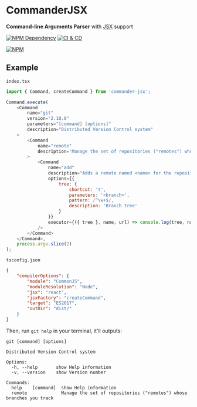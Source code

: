 # CommanderJSX

**Command-line Arguments Parser** with [JSX][1] support

[![NPM Dependency](https://img.shields.io/librariesio/github/TechQuery/CommanderJSX.svg)][2]
[![CI & CD](https://github.com/TechQuery/CommanderJSX/actions/workflows/main.yml/badge.svg)][3]

[![NPM](https://nodei.co/npm/commander-jsx.png?downloads=true&downloadRank=true&stars=true)][4]

## Example

`index.tsx`

```JavaScript
import { Command, createCommand } from 'commander-jsx';

Command.execute(
    <Command
        name="git"
        version="2.10.0"
        parameters="[command] [options]"
        description="Distributed Version Control system"
    >
        <Command
            name="remote"
            description='Manage the set of repositories ("remotes") whose branches you track'
        >
            <Command
                name="add"
                description="Adds a remote named <name> for the repository at <url>"
                options={{
                    tree: {
                        shortcut: 't',
                        parameters: '<branch>',
                        pattern: /^\w+$/,
                        description: 'Branch tree'
                    }
                }}
                executor={({ tree }, name, url) => console.log(tree, name, url)}
            />
        </Command>
    </Command>,
    process.argv.slice(2)
);
```

`tsconfig.json`

```JSON
{
    "compilerOptions": {
        "module": "CommonJS",
        "moduleResolution": "Node",
        "jsx": "react",
        "jsxFactory": "createCommand",
        "target": "ES2017",
        "outDir": "dist/"
    }
}
```

Then, run `git help` in your terminal, it'll outputs:

```text
git [command] [options]

Distributed Version Control system

Options:
  -h, --help       show Help information
  -v, --version    show Version number

Commands:
  help    [command]  show Help information
  remote             Manage the set of repositories ("remotes") whose branches you track
```

[1]: https://facebook.github.io/jsx/
[2]: https://libraries.io/npm/commander-jsx
[3]: https://github.com/TechQuery/CommanderJSX/actions/workflows/main.yml
[4]: https://nodei.co/npm/commander-jsx/
